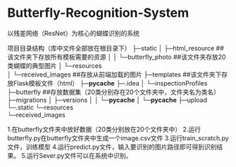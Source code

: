# Butterfly-Recognition-System
以残差网络（ResNet）为核心的蝴蝶识别的系统

项目目录结构（库中文件全部放在根目录下）
├─static
│  ├─html_resource       ##该文件夹下存放所有模板需要的资源
│  │  └─butterfly_photo    ##该文件夹存放20类蝴蝶的典型图片
│  └─resources             
│      └─received_images   ##存放从前端加载的图片
├─templates              ##该文件夹下存放Flask模板文件（html）
├─__pycache__
├─.idea
│  └─inspectionProfiles
├─butterfly              ##存放数据集（20类分别存在20个文件夹中，文件夹名为类名）
├─migrations
│  ├─versions
│  │  └─__pycache__
│  └─__pycache__
├─upload
└─.static
    └─resources          
        └─received_images  

1.在butterfly文件夹中放好数据（20类分别放在20个文件夹中）
2.运行butterfly.py在butterfly文件夹中生成一个image.csv文件
3.运行train_scratch.py文件，训练模型
4.运行predict.py文件，输入要识别的图片路径即可得到识别结果。
5.运行Sever.py文件可以在系统中识别。
